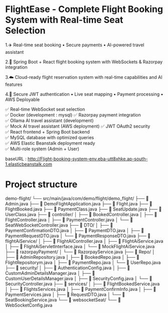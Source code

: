 # FlightEase - Complete Flight Booking System with Real-time Seat Selection

1.✈️ Real-time seat booking • Secure payments • AI-powered travel assistant

2.🚀 Spring Boot + React flight booking system with WebSockets & Razorpay integration

3.☁️ Cloud-ready flight reservation system with real-time capabilities and AI features

4.🔐 Secure JWT authentication • Live seat mapping • Payment processing • AWS Deployable

✅ Real-time WebSocket seat selection  
✅ Docker (development : mysql) 
✅ Razorpay payment integration  
✅ Ollama AI travel assistant (development)  
✅ Mock AI travel assistant (AWS deployment)
✅ JWT OAuth2 security  
✅ React frontend + Spring Boot backend  
✅ MySQL database with optimized queries  
✅ AWS Elastic Beanstalk deployment ready  
✅ Multi-role system (Admin + User)  

   baseURL : http://Flight-booking-system-env.eba-utt8xhke.ap-south-1.elasticbeanstalk.com   

# Project structure 
demo-flight/
└── src/main/java/com/demo/flight/demo_flight/
    ├── 📄 Admin.java
    ├── 📄 DemoFlightApplication.java
    ├── 📄 Flight.java
    ├── 📄 FlightBooked.java
    ├── 📄 PaymentClass.java
    ├── 📄 SeatUpdate.java
    ├── 📄 UserClass.java
    ├── 📂 controller/
    │   ├── 📄 BookedController.java
    │   ├── 📄 FlightController.java
    │   ├── 📄 PaymentController.java
    │   └── 📄 SeatWebSocketController.java
    ├── 📂 DTO/
    │   ├── 📄 PaymentConfirmationDTO.java
    │   ├── 📄 PaymentDTO.java
    │   ├── 📄 PaymentRequestDTO.java
    │   └── 📄 PaymentResponseDTO.java
    ├── 📂 flightAiService/
    │   ├── 📄 FlightAIController.java
    │   ├── 📄 FlightAiService.java
    │   ├── 📄 FlightAiServletInterface.java
    │   └── 📄 MockFlightAiService.java
    ├── 📂 razorpayPayment/
    │   └── 📄 RazorpayService.java
    ├── 📂 Repo/
    │   ├── 📄 AdminRepository.java
    │   ├── 📄 BookedRepo.java
    │   ├── 📄 FlightRepositorym.java
    │   ├── 📄 PaymentRepo.java
    │   └── 📄 UserRepo.java
    ├── 📂 security/
    │   ├── 📄 AuthenticationConfig.java
    │   ├── 📄 CustomAdminDetailsManager.java
    │   ├── 📄 CustomUserDetailsManager.java
    │   ├── 📄 SecurityConfig.java
    │   └── 📄 SecurityController.java
    ├── 📂 services/
    │   ├── 📄 FlightBookedService.java
    │   ├── 📄 FlightsServices.java
    │   ├── 📄 PaymentConfirmInfo.java
    │   ├── 📄 PaymentServices.java
    │   ├── 📄 RequestDTO.java
    │   └── 📄 SeatBookingService.java
    └── 📂 websocketSeat/
        └── 📄 WebSocketConfig.java




        
